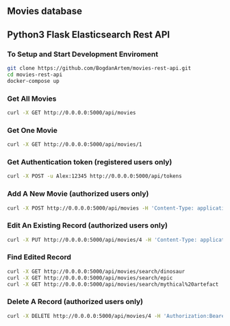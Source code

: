 ## Movies database
## Python3 Flask Elasticsearch Rest API

### To Setup and Start Development Enviroment
```bash
git clone https://github.com/BogdanArtem/movies-rest-api.git
cd movies-rest-api
docker-compose up
```

### Get All Movies
```bash
curl -X GET http://0.0.0.0:5000/api/movies
```

### Get One Movie 
```bash
curl -X GET http://0.0.0.0:5000/api/movies/1
```

### Get Authentication token (registered users only)
```bash
curl -X POST -u Alex:12345 http://0.0.0.0:5000/api/tokens
```

### Add A New Movie (authorized users only)
```bash
curl -X POST http://0.0.0.0:5000/api/movies -H 'Content-Type: application/json' -H 'Authorization:Bearer place_for_your_token' -d '{"name": "Zombie-dinosaurs attack ", "director_id": 1, "date":"1978-01-01", "description": "A mythical artefact resurrected army of zombie-dinosaurs", "rating":3, "poster_url": "www.posters.com", "user_id": 1}'
```

### Edit An Existing Record (authorized users only)
```bash
curl -X PUT http://0.0.0.0:5000/api/movies/4 -H 'Content-Type: application/json' -H 'Authorization:Bearer place_for_your_token' -d '{"name": "Zombie-dinosaur epic attack"}'

```

### Find Edited Record
```bash
curl -X GET http://0.0.0.0:5000/api/movies/search/dinosaur
curl -X GET http://0.0.0.0:5000/api/movies/search/epic
curl -X GET http://0.0.0.0:5000/api/movies/search/mythical%20artefact
```

### Delete A Record (authorized users only)
```bash
curl -X DELETE http://0.0.0.0:5000/api/movies/4 -H 'Authorization:Bearer place_for_your_token'
```

